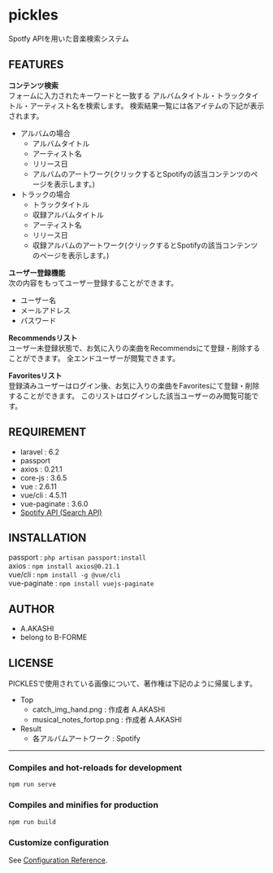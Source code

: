 # pickles
Spotfy APIを用いた音楽検索システム
## FEATURES
**コンテンツ検索**  
フォームに入力されたキーワードと一致する
アルバムタイトル・トラックタイトル・アーティスト名を検索します。
検索結果一覧には各アイテムの下記が表示されます。
- アルバムの場合
    - アルバムタイトル
    - アーティスト名
    - リリース日
    - アルバムのアートワーク(クリックするとSpotifyの該当コンテンツのページを表示します。)
- トラックの場合
    - トラックタイトル
    - 収録アルバムタイトル
    - アーティスト名
    - リリース日
    - 収録アルバムのアートワーク(クリックするとSpotifyの該当コンテンツのページを表示します。)
  
**ユーザー登録機能**  
次の内容をもってユーザー登録することができます。
- ユーザー名
- メールアドレス
- パスワード
  
**Recommendsリスト**  
ユーザー未登録状態で、お気に入りの楽曲をRecommendsにて登録・削除することができます。
全エンドユーザーが閲覧できます。
  
**Favoritesリスト**  
登録済みユーザーはログイン後、お気に入りの楽曲をFavoritesにて登録・削除することができます。
このリストはログインした該当ユーザーのみ閲覧可能です。
  
## REQUIREMENT
- laravel : 6.2
- passport
- axios : 0.21.1
- core-js : 3.6.5
- vue : 2.6.11
- vue/cli : 4.5.11
- vue-paginate : 3.6.0
- [Spotify API (Search API)](https://developer.spotify.com/documentation/web-api/reference/#category-search)
## INSTALLATION
passport : `php artisan passport:install`  
axios : `npm install axios@0.21.1`  
vue/cli : `npm install -g @vue/cli`  
vue-paginate : `npm install vuejs-paginate`  
## AUTHOR
* A.AKASHI
* belong to B-FORME  
## LICENSE
PICKLESで使用されている画像について、著作権は下記のように帰属します。
- Top
    - catch_img_hand.png : 作成者 A.AKASHI
    - musical_notes_fortop.png : 作成者 A.AKASHI
- Result
    - 各アルバムアートワーク : Spotify
***
### Compiles and hot-reloads for development
```
npm run serve
```
### Compiles and minifies for production
```
npm run build
```

### Customize configuration
See [Configuration Reference](https://cli.vuejs.org/config/).